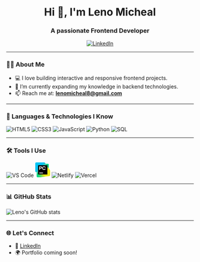 <h1 align="center">Hi 👋, I'm Leno Micheal</h1>
<h3 align="center">A passionate Frontend Developer</h3>

<p align="center">
  <a href="https://www.linkedin.com/in/lenomicheal/" target="_blank">
    <img src="https://img.shields.io/badge/LinkedIn-blue?style=flat&logo=linkedin&logoColor=white" alt="LinkedIn" />
  </a>
</p>

---

### 👨‍💻 About Me
- 💻 I love building interactive and responsive frontend projects.
- 🌱 I’m currently expanding my knowledge in backend technologies.
- 📫 Reach me at: **lenomicheal8@gmail.com**

---

### 🧠 Languages & Technologies I Know

<p align="left">
  <img src="https://cdn.jsdelivr.net/gh/devicons/devicon/icons/html5/html5-original.svg" alt="HTML5" width="40" height="40"/>
  <img src="https://cdn.jsdelivr.net/gh/devicons/devicon/icons/css3/css3-original.svg" alt="CSS3" width="40" height="40"/>
  <img src="https://cdn.jsdelivr.net/gh/devicons/devicon/icons/javascript/javascript-original.svg" alt="JavaScript" width="40" height="40"/>
  <img src="https://cdn.jsdelivr.net/gh/devicons/devicon/icons/python/python-original.svg" alt="Python" width="40" height="40"/>
  <img src="https://cdn.jsdelivr.net/gh/devicons/devicon/icons/mysql/mysql-original.svg" alt="SQL" width="40" height="40"/>
</p>

---
### 🛠️ Tools I Use

<p align="left">
  <img src="https://cdn.jsdelivr.net/gh/devicons/devicon/icons/vscode/vscode-original.svg" alt="VS Code" width="40" height="40"/>
  <img src="https://raw.githubusercontent.com/devicons/devicon/master/icons/pycharm/pycharm-original.svg" alt="PyCharm" width="40" height="40"/>
  <img src="https://upload.wikimedia.org/wikipedia/commons/b/b8/Netlify_logo.svg" alt="Netlify" width="80" height="40"/>
  <img src="https://upload.wikimedia.org/wikipedia/commons/5/5e/Vercel_logo_black.svg" alt="Vercel" width="80" height="40"/>
</p>

---

### 📊 GitHub Stats
<p align="left">
  <img src="https://github-readme-stats.vercel.app/api?username=hareesh&show_icons=true&theme=radical" alt="Leno's GitHub stats" />
</p>

---

### 🌐 Let's Connect
- 💼 [LinkedIn](https://www.linkedin.com/in/lenomicheal/)
- 🌍 Portfolio coming soon!
